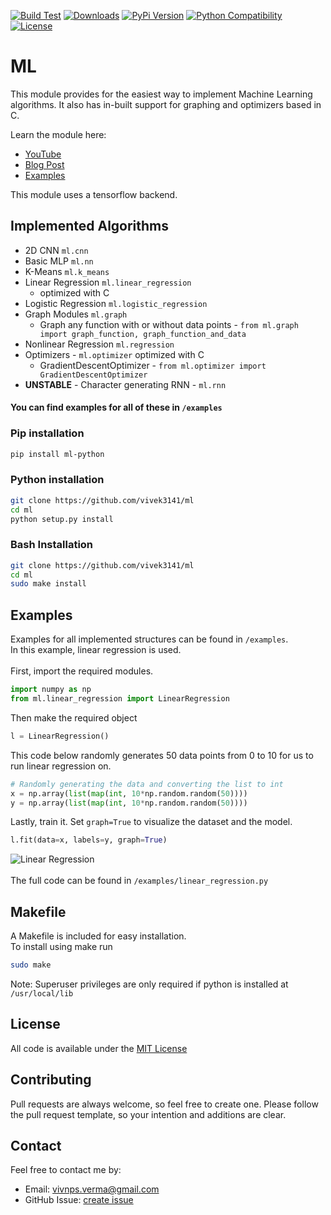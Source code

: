 [![Build Test](https://travis-ci.com/vivek3141/ml.svg?branch=master)](https://travis-ci.com/vivek3141/ml)
[![Downloads](https://pepy.tech/badge/ml-python)](https://pepy.tech/project/ml-python)
[![PyPi Version](https://img.shields.io/pypi/v/ml-python.svg)](https://pypi.python.org/pypi/ml-python)
[![Python Compatibility](https://img.shields.io/pypi/pyversions/ml-python.svg)](https://pypi.python.org/pypi/fastai)
[![License](https://img.shields.io/pypi/l/ml-python.svg)](https://pypi.python.org/pypi/ml-python)
# ML

This module provides for the easiest way to implement Machine Learning algorithms. It also has in-built support for graphing and optimizers based in C.

Learn the module here:
* [YouTube](https://www.youtube.com/watch?v=ReMIzozsx8Y)
* [Blog Post](https://vivek3141.github.io/blog/posts/ml.html)
* [Examples](https://github.com/vivek3141/ml/tree/master/examples)

This module uses a tensorflow backend.

## Implemented Algorithms
* 2D CNN `ml.cnn`
* Basic MLP `ml.nn`
* K-Means `ml.k_means`
* Linear Regression `ml.linear_regression`
    * optimized with C
* Logistic Regression `ml.logistic_regression`
* Graph Modules `ml.graph`
    * Graph any function with or without data points - `from ml.graph import graph_function, graph_function_and_data`
* Nonlinear Regression `ml.regression`
* Optimizers - `ml.optimizer` optimized with C
    * GradientDescentOptimizer - `from ml.optimizer import GradientDescentOptimizer`
* <b>UNSTABLE</b> - Character generating RNN - `ml.rnn`

#### You can find examples for all of these in `/examples`

### Pip installation
```bash
pip install ml-python
```
### Python installation
```bash
git clone https://github.com/vivek3141/ml
cd ml
python setup.py install
```
### Bash Installation
```bash
git clone https://github.com/vivek3141/ml
cd ml
sudo make install
```

## Examples
Examples for all implemented structures can be found in `/examples`. <br>
In this example, linear regression is used.
<br><br>
First, import the required modules.
```python
import numpy as np
from ml.linear_regression import LinearRegression
```
Then make the required object
```python
l = LinearRegression()
```
This code below randomly generates 50 data points from 0 to 10 for us to run linear regression on.
```python
# Randomly generating the data and converting the list to int
x = np.array(list(map(int, 10*np.random.random(50))))
y = np.array(list(map(int, 10*np.random.random(50))))
```
Lastly, train it. Set `graph=True` to visualize the dataset and the model.

```python
l.fit(data=x, labels=y, graph=True)
```
![Linear Regression](https://raw.githubusercontent.com/vivek3141/ml/master/images/linear_regression.png)<br><br>
The full code can be found in `/examples/linear_regression.py`
## Makefile
A Makefile is included for easy installation.<br>
To install using make run
```bash
sudo make
```
Note: Superuser privileges are only required if python is installed at `/usr/local/lib`
## License
All code is available under the [MIT License](https://github.com/vivek3141/ml/blob/master/LICENSE.md)

## Contributing
Pull requests are always welcome, so feel free to create one. Please follow the pull request template, so
your intention and additions are clear.
## Contact
Feel free to contact me by:
* Email: vivnps.verma@gmail.com
* GitHub Issue: [create issue](https://github.com/vivek3141/ml/issues/new)
